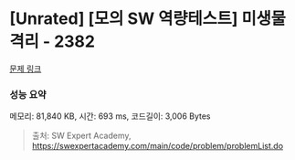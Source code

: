 # [Unrated] [모의 SW 역량테스트] 미생물 격리 - 2382 

[문제 링크](https://swexpertacademy.com/main/code/problem/problemDetail.do?contestProbId=AV597vbqAH0DFAVl) 

### 성능 요약

메모리: 81,840 KB, 시간: 693 ms, 코드길이: 3,006 Bytes



> 출처: SW Expert Academy, https://swexpertacademy.com/main/code/problem/problemList.do